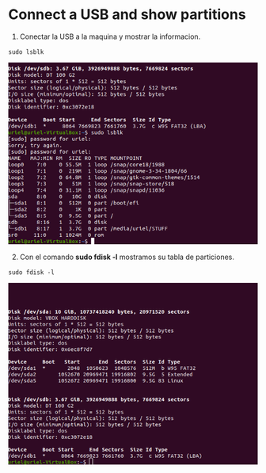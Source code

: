 # Connect a USB and show partitions

1. Conectar la USB a la maquina y mostrar la informacion.

```
sudo lsblk
```

![First](images/five/one.png)

2. Con el comando **sudo fdisk -l** mostramos su tabla de particiones.

```
sudo fdisk -l
```
![Second](images/five/two.png)



